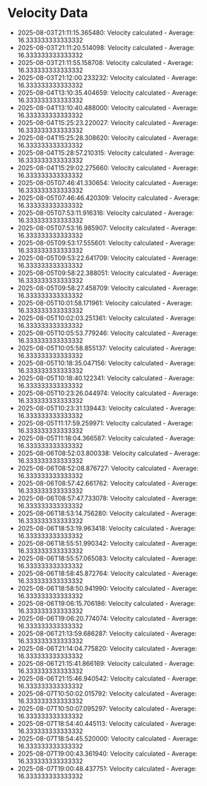 # Velocity Data

- 2025-08-03T21:11:15.365480: Velocity calculated - Average: 16.333333333333332
- 2025-08-03T21:11:20.514098: Velocity calculated - Average: 16.333333333333332
- 2025-08-03T21:11:55.158708: Velocity calculated - Average: 16.333333333333332
- 2025-08-03T21:12:00.233232: Velocity calculated - Average: 16.333333333333332
- 2025-08-04T13:10:35.404659: Velocity calculated - Average: 16.333333333333332
- 2025-08-04T13:10:40.488000: Velocity calculated - Average: 16.333333333333332
- 2025-08-04T15:25:23.220027: Velocity calculated - Average: 16.333333333333332
- 2025-08-04T15:25:28.308620: Velocity calculated - Average: 16.333333333333332
- 2025-08-04T15:28:57.210315: Velocity calculated - Average: 16.333333333333332
- 2025-08-04T15:29:02.275660: Velocity calculated - Average: 16.333333333333332
- 2025-08-05T07:46:41.330654: Velocity calculated - Average: 16.333333333333332
- 2025-08-05T07:46:46.420309: Velocity calculated - Average: 16.333333333333332
- 2025-08-05T07:53:11.916316: Velocity calculated - Average: 16.333333333333332
- 2025-08-05T07:53:16.985907: Velocity calculated - Average: 16.333333333333332
- 2025-08-05T09:53:17.555601: Velocity calculated - Average: 16.333333333333332
- 2025-08-05T09:53:22.641709: Velocity calculated - Average: 16.333333333333332
- 2025-08-05T09:58:22.388051: Velocity calculated - Average: 16.333333333333332
- 2025-08-05T09:58:27.458709: Velocity calculated - Average: 16.333333333333332
- 2025-08-05T10:01:58.171961: Velocity calculated - Average: 16.333333333333332
- 2025-08-05T10:02:03.251361: Velocity calculated - Average: 16.333333333333332
- 2025-08-05T10:05:53.779246: Velocity calculated - Average: 16.333333333333332
- 2025-08-05T10:05:58.855137: Velocity calculated - Average: 16.333333333333332
- 2025-08-05T10:18:35.047156: Velocity calculated - Average: 16.333333333333332
- 2025-08-05T10:18:40.122341: Velocity calculated - Average: 16.333333333333332
- 2025-08-05T10:23:26.044974: Velocity calculated - Average: 16.333333333333332
- 2025-08-05T10:23:31.139443: Velocity calculated - Average: 16.333333333333332
- 2025-08-05T11:17:59.259971: Velocity calculated - Average: 16.333333333333332
- 2025-08-05T11:18:04.366587: Velocity calculated - Average: 16.333333333333332
- 2025-08-06T08:52:03.800338: Velocity calculated - Average: 16.333333333333332
- 2025-08-06T08:52:08.876727: Velocity calculated - Average: 16.333333333333332
- 2025-08-06T08:57:42.661762: Velocity calculated - Average: 16.333333333333332
- 2025-08-06T08:57:47.733078: Velocity calculated - Average: 16.333333333333332
- 2025-08-06T18:53:14.756280: Velocity calculated - Average: 16.333333333333332
- 2025-08-06T18:53:19.963418: Velocity calculated - Average: 16.333333333333332
- 2025-08-06T18:55:51.990342: Velocity calculated - Average: 16.333333333333332
- 2025-08-06T18:55:57.065083: Velocity calculated - Average: 16.333333333333332
- 2025-08-06T18:58:45.872764: Velocity calculated - Average: 16.333333333333332
- 2025-08-06T18:58:50.941990: Velocity calculated - Average: 16.333333333333332
- 2025-08-06T19:06:15.706186: Velocity calculated - Average: 16.333333333333332
- 2025-08-06T19:06:20.774074: Velocity calculated - Average: 16.333333333333332
- 2025-08-06T21:13:59.686287: Velocity calculated - Average: 16.333333333333332
- 2025-08-06T21:14:04.775820: Velocity calculated - Average: 16.333333333333332
- 2025-08-06T21:15:41.866169: Velocity calculated - Average: 16.333333333333332
- 2025-08-06T21:15:46.940542: Velocity calculated - Average: 16.333333333333332
- 2025-08-07T10:50:02.015792: Velocity calculated - Average: 16.333333333333332
- 2025-08-07T10:50:07.095297: Velocity calculated - Average: 16.333333333333332
- 2025-08-07T18:54:40.445113: Velocity calculated - Average: 16.333333333333332
- 2025-08-07T18:54:45.520000: Velocity calculated - Average: 16.333333333333332
- 2025-08-07T19:00:43.361940: Velocity calculated - Average: 16.333333333333332
- 2025-08-07T19:00:48.437751: Velocity calculated - Average: 16.333333333333332
